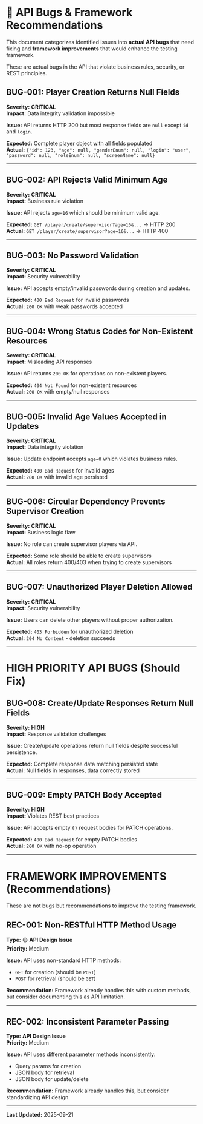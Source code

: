 # 🐛 API Bugs & Framework Recommendations

This document categorizes identified issues into **actual API bugs** that need fixing and **framework improvements** that would enhance the testing framework.


These are actual bugs in the API that violate business rules, security, or REST principles.

## BUG-001: Player Creation Returns Null Fields
**Severity:**  **CRITICAL**  
**Impact:** Data integrity validation impossible

**Issue:** API returns HTTP 200 but most response fields are `null` except `id` and `login`.

**Expected:** Complete player object with all fields populated  
**Actual:** `{"id": 123, "age": null, "genderEnum": null, "login": "user", "password": null, "roleEnum": null, "screenName": null}`

---

## BUG-002: API Rejects Valid Minimum Age
**Severity:**  **CRITICAL**  
**Impact:** Business rule violation

**Issue:** API rejects `age=16` which should be minimum valid age.

**Expected:** `GET /player/create/supervisor?age=16&...` → HTTP 200  
**Actual:** `GET /player/create/supervisor?age=16&...` → HTTP 400

---

## BUG-003: No Password Validation
**Severity:**  **CRITICAL**  
**Impact:** Security vulnerability

**Issue:** API accepts empty/invalid passwords during creation and updates.

**Expected:** `400 Bad Request` for invalid passwords  
**Actual:** `200 OK` with weak passwords accepted

---

## BUG-004: Wrong Status Codes for Non-Existent Resources
**Severity:**  **CRITICAL**  
**Impact:** Misleading API responses

**Issue:** API returns `200 OK` for operations on non-existent players.

**Expected:** `404 Not Found` for non-existent resources  
**Actual:** `200 OK` with empty/null responses

---

## BUG-005: Invalid Age Values Accepted in Updates
**Severity:**  **CRITICAL**  
**Impact:** Data integrity violation

**Issue:** Update endpoint accepts `age=0` which violates business rules.

**Expected:** `400 Bad Request` for invalid ages  
**Actual:** `200 OK` with invalid age persisted

---

## BUG-006: Circular Dependency Prevents Supervisor Creation
**Severity:**  **CRITICAL**  
**Impact:** Business logic flaw

**Issue:** No role can create supervisor players via API.

**Expected:** Some role should be able to create supervisors  
**Actual:** All roles return 400/403 when trying to create supervisors

---

## BUG-007: Unauthorized Player Deletion Allowed
**Severity:**  **CRITICAL**  
**Impact:** Security vulnerability

**Issue:** Users can delete other players without proper authorization.

**Expected:** `403 Forbidden` for unauthorized deletion  
**Actual:** `204 No Content` - deletion succeeds

---

#  **HIGH PRIORITY API BUGS** (Should Fix)

## BUG-008: Create/Update Responses Return Null Fields
**Severity:**  **HIGH**  
**Impact:** Response validation challenges

**Issue:** Create/update operations return null fields despite successful persistence.

**Expected:** Complete response data matching persisted state  
**Actual:** Null fields in responses, data correctly stored

---

## BUG-009: Empty PATCH Body Accepted
**Severity:**  **HIGH**  
**Impact:** Violates REST best practices

**Issue:** API accepts empty `{}` request bodies for PATCH operations.

**Expected:** `400 Bad Request` for empty PATCH bodies  
**Actual:** `200 OK` with no-op operation

---

#  **FRAMEWORK IMPROVEMENTS** (Recommendations)

These are not bugs but recommendations to improve the testing framework.

## REC-001: Non-RESTful HTTP Method Usage
**Type:** 🟡 **API Design Issue**  
**Priority:** Medium

**Issue:** API uses non-standard HTTP methods:
- `GET` for creation (should be `POST`)
- `POST` for retrieval (should be `GET`)

**Recommendation:** Framework already handles this with custom methods, but consider documenting this as API limitation.

---

## REC-002: Inconsistent Parameter Passing
**Type:**  **API Design Issue**  
**Priority:** Medium

**Issue:** API uses different parameter methods inconsistently:
- Query params for creation
- JSON body for retrieval
- JSON body for update/delete

**Recommendation:** Framework already handles this, but consider standardizing API design.

---

**Last Updated:** 2025-09-21
